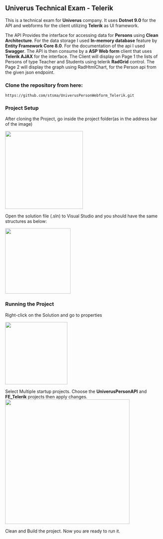 ## Univerus Technical Exam - Telerik

This is a technical exam for **Univerus** company. It uses **Dotnet 9.0** for the API and webforms for the client utilizing **Telerik** as UI framework.

The API Provides the interface for accessing data for **Persons** using **Clean Architecture**. For the data storage I used **In-memory database** feature by **Entity Framework Core 8.0**. For the documentation of the api I used **Swagger**. The API is then consume by a **ASP Web form** client that uses **Telerik AJAX** for the interface. The Client will display on Page 1 the lists of Persons of type Teacher and Students using telerik **RadGrid** control. The Page 2 will display the graph using RadHtmlChart, for the Person api from the given json endpoint.

### Clone the repository from here: ###
```
https://github.com/stsma/UniverusPersonWebform_Telerik.git
```

### Project Setup ###
After cloning the Project, go inside the project folder(as in the address bar of the image)

<img src="https://github.com/stsma/UniverusPersonWebform_Telerik/assets/18629077/5f3fc06e-b8f7-409e-945d-dfab7b2fc30b" width="250">

Open the solution file (.sln) to Visual Studio and you should have the same structures as below:

<img src="https://github.com/stsma/UniverusPersonWebform_Telerik/assets/18629077/604aa5f5-25c9-46eb-987a-5d98ff2635ac" width="210">

### Running the Project ###
Right-click on the Solution and go to properties

<img src="https://github.com/stsma/UniverusPersonWebform_Telerik/assets/18629077/db0e1c28-d319-402e-8176-4cdeb37a8a7a" width="200" >

Select Multiple startup projects. Choose the **UniverusPersonAPI** and **FE_Telerik** projects then apply changes.
<img src="https://github.com/stsma/UniverusPersonWebform_Telerik/assets/18629077/2bccebb5-34c8-4d96-93fe-047e52632b1d" width="400">

Clean and Build the project. Now you are ready to run it.
